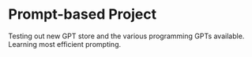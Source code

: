# Prompt-based Project

Testing out new GPT store and the various programming GPTs available.
Learning most efficient prompting.
